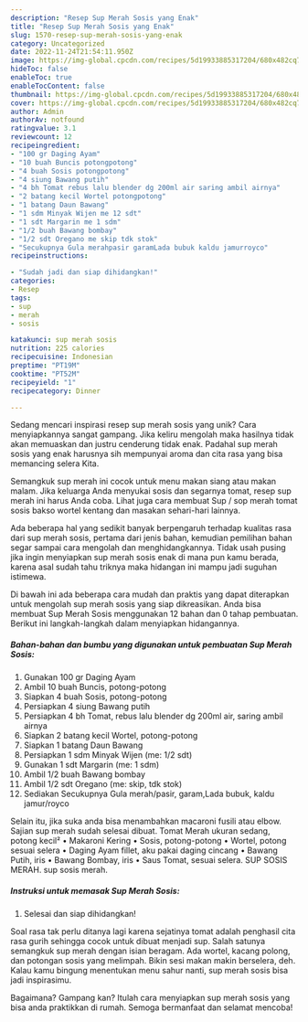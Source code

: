 ```yaml
---
description: "Resep Sup Merah Sosis yang Enak"
title: "Resep Sup Merah Sosis yang Enak"
slug: 1570-resep-sup-merah-sosis-yang-enak
category: Uncategorized
date: 2022-11-24T21:54:11.950Z
image: https://img-global.cpcdn.com/recipes/5d19933885317204/680x482cq70/sup-merah-sosis-foto-resep-utama.jpg
hideToc: false
enableToc: true
enableTocContent: false
thumbnail: https://img-global.cpcdn.com/recipes/5d19933885317204/680x482cq70/sup-merah-sosis-foto-resep-utama.jpg
cover: https://img-global.cpcdn.com/recipes/5d19933885317204/680x482cq70/sup-merah-sosis-foto-resep-utama.jpg
author: Admin
authorAv: notfound
ratingvalue: 3.1
reviewcount: 12
recipeingredient:
- "100 gr Daging Ayam"
- "10 buah Buncis potongpotong"
- "4 buah Sosis potongpotong"
- "4 siung Bawang putih"
- "4 bh Tomat rebus lalu blender dg 200ml air saring ambil airnya"
- "2 batang kecil Wortel potongpotong"
- "1 batang Daun Bawang"
- "1 sdm Minyak Wijen me 12 sdt"
- "1 sdt Margarin me 1 sdm"
- "1/2 buah Bawang bombay"
- "1/2 sdt Oregano me skip tdk stok"
- "Secukupnya Gula merahpasir garamLada bubuk kaldu jamurroyco"
recipeinstructions:

- "Sudah jadi dan siap dihidangkan!"
categories:
- Resep
tags:
- sup
- merah
- sosis

katakunci: sup merah sosis 
nutrition: 225 calories
recipecuisine: Indonesian
preptime: "PT19M"
cooktime: "PT52M"
recipeyield: "1"
recipecategory: Dinner

---
```





Sedang mencari inspirasi resep sup merah sosis yang unik? Cara menyiapkannya sangat gampang. Jika keliru mengolah maka hasilnya tidak akan memuaskan dan justru cenderung tidak enak. Padahal sup merah sosis yang enak harusnya sih mempunyai aroma dan cita rasa yang bisa memancing selera Kita.





Semangkuk sup merah ini cocok untuk menu makan siang atau makan malam. Jika keluarga Anda menyukai sosis dan segarnya tomat, resep sup merah ini harus Anda coba. Lihat juga cara membuat Sup / sop merah tomat sosis bakso wortel kentang dan masakan sehari-hari lainnya.

Ada beberapa hal yang sedikit banyak berpengaruh terhadap kualitas rasa dari sup merah sosis, pertama dari jenis bahan, kemudian pemilihan bahan segar sampai cara mengolah dan menghidangkannya. Tidak usah pusing jika ingin menyiapkan sup merah sosis enak di mana pun kamu berada, karena asal sudah tahu triknya maka hidangan ini mampu jadi suguhan istimewa.






Di bawah ini ada beberapa cara mudah dan praktis yang dapat diterapkan untuk mengolah sup merah sosis yang siap dikreasikan. Anda bisa membuat Sup Merah Sosis menggunakan 12 bahan dan 0 tahap pembuatan. Berikut ini langkah-langkah dalam menyiapkan hidangannya.

<!--inarticleads1-->

##### Bahan-bahan dan bumbu yang digunakan untuk pembuatan Sup Merah Sosis:

1. Gunakan 100 gr Daging Ayam
1. Ambil 10 buah Buncis, potong-potong
1. Siapkan 4 buah Sosis, potong-potong
1. Persiapkan 4 siung Bawang putih
1. Persiapkan 4 bh Tomat, rebus lalu blender dg 200ml air, saring ambil airnya
1. Siapkan 2 batang kecil Wortel, potong-potong
1. Siapkan 1 batang Daun Bawang
1. Persiapkan 1 sdm Minyak Wijen (me: 1/2 sdt)
1. Gunakan 1 sdt Margarin (me: 1 sdm)
1. Ambil 1/2 buah Bawang bombay
1. Ambil 1/2 sdt Oregano (me: skip, tdk stok)
1. Sediakan Secukupnya Gula merah/pasir, garam,Lada bubuk, kaldu jamur/royco


Selain itu, jika suka anda bisa menambahkan macaroni fusili atau elbow. Sajian sup merah sudah selesai dibuat. Tomat Merah ukuran sedang, potong kecil² • Makaroni Kering • Sosis, potong-potong • Wortel, potong sesuai selera • Daging Ayam fillet, aku pakai daging cincang • Bawang Putih, iris • Bawang Bombay, iris • Saus Tomat, sesuai selera. SUP SOSIS MERAH. sup sosis merah. 

<!--inarticleads2-->

##### Instruksi untuk memasak Sup Merah Sosis:


1. Selesai dan siap dihidangkan!

Soal rasa tak perlu ditanya lagi karena sejatinya tomat adalah penghasil cita rasa gurih sehingga cocok untuk dibuat menjadi sup. Salah satunya semangkuk sup merah dengan isian beragam. Ada wortel, kacang polong, dan potongan sosis yang melimpah. Bikin sesi makan makin berselera, deh. Kalau kamu bingung menentukan menu sahur nanti, sup merah sosis bisa jadi inspirasimu. 

Bagaimana? Gampang kan? Itulah cara menyiapkan sup merah sosis yang bisa anda praktikkan di rumah. Semoga bermanfaat dan selamat mencoba!
